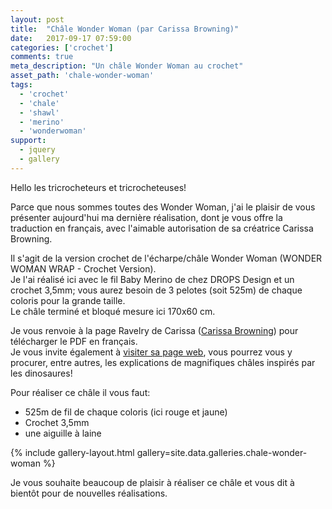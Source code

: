 ```yaml
---
layout: post
title:  "Châle Wonder Woman (par Carissa Browning)"
date:   2017-09-17 07:59:00
categories: ['crochet']
comments: true
meta_description: "Un châle Wonder Woman au crochet"
asset_path: 'chale-wonder-woman'
tags:
  - 'crochet'
  - 'chale'
  - 'shawl'
  - 'merino'
  - 'wonderwoman'
support:
  - jquery
  - gallery
---
```


Hello les tricrocheteurs et tricrocheteuses!

Parce que nous sommes toutes des Wonder Woman, j'ai le plaisir de vous présenter aujourd'hui ma dernière réalisation, dont je vous offre la traduction en français, avec l'aimable autorisation de sa créatrice Carissa Browning.

Il s'agit de la version crochet de l'écharpe/châle Wonder Woman (WONDER WOMAN WRAP - Crochet Version).  
Je l'ai réalisé ici avec le fil Baby Merino de chez DROPS Design et un crochet 3,5mm; vous aurez besoin de 3 pelotes (soit 525m) de chaque coloris pour la grande taille.  
Le châle terminé et bloqué mesure ici 170x60 cm.

Je vous renvoie à la page Ravelry de Carissa ([Carissa Browning](http://www.ravelry.com/patterns/library/wonder-woman-wrap-crochet)) pour télécharger le PDF en français.  
Je vous invite également à [visiter sa page web](http://www.carissaknits.com/), vous pourrez vous y procurer, entre autres, les explications de magnifiques châles inspirés par les dinosaures!

Pour réaliser ce châle il vous faut:
* 525m de fil de chaque coloris (ici rouge et jaune)
* Crochet 3,5mm
* une aiguille à laine

{% include gallery-layout.html gallery=site.data.galleries.chale-wonder-woman %}

Je vous souhaite beaucoup de plaisir à réaliser ce châle et vous dit à bientôt pour de nouvelles réalisations.
